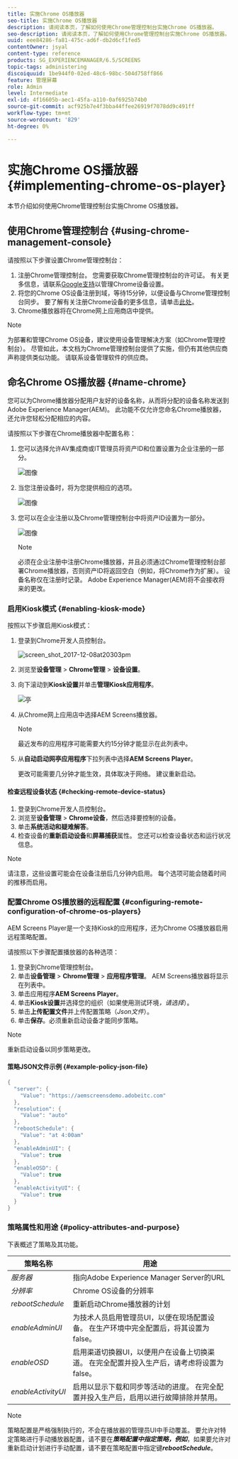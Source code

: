 ```yaml
---
title: 实施Chrome OS播放器
seo-title: 实施Chrome OS播放器
description: 请阅读本页，了解如何使用Chrome管理控制台实施Chrome OS播放器。
seo-description: 请阅读本页，了解如何使用Chrome管理控制台实施Chrome OS播放器。
uuid: eee84286-fa81-475c-ad6f-db2d6cf1fed5
contentOwner: jsyal
content-type: reference
products: SG_EXPERIENCEMANAGER/6.5/SCREENS
topic-tags: administering
discoiquuid: 1be944f0-02ed-48c6-98bc-504d758ff866
feature: 管理屏幕
role: Admin
level: Intermediate
exl-id: 4f16605b-aec1-45fa-a110-0af6925b74b0
source-git-commit: acf925b7e4f3bba44ffee26919f7078dd9c491ff
workflow-type: tm+mt
source-wordcount: '829'
ht-degree: 0%

---
```


# 实施Chrome OS播放器  {#implementing-chrome-os-player}

本节介绍如何使用Chrome管理控制台实施Chrome OS播放器。

## 使用Chrome管理控制台 {#using-chrome-management-console}

请按照以下步骤设置Chrome管理控制台：

1. 注册Chrome管理控制台。 您需要获取Chrome管理控制台的许可证。 有关更多信息，请联系[Google支持](https://support.google.com/chrome/a/answer/1375678?hl=en&amp;ref_topic=2935995)以管理Chrome设备设置。
1. 将您的Chrome OS设备注册到域，等待15分钟，以便设备与Chrome管理控制台同步。 要了解有关注册Chrome设备的更多信息，请单击[此处](https://support.google.com/chrome/a/answer/1360534?hl=en)。
1. Chrome播放器将在Chrome网上应用商店中提供。

>[!NOTE]
>
>为部署和管理Chrome OS设备，建议使用设备管理解决方案（如Chrome管理控制台）。 尽管如此，本文档为Chrome管理控制台提供了实施，但仍有其他供应商声称提供类似功能。 请联系设备管理软件的供应商。

## 命名Chrome OS播放器 {#name-chrome}

您可以为Chrome播放器分配用户友好的设备名称，从而将分配的设备名称发送到Adobe Experience Manager(AEM)。 此功能不仅允许您命名Chrome播放器，还允许您轻松分配相应的内容。

请按照以下步骤在Chrome播放器中配置名称：

1. 您可以选择允许AV集成商或IT管理员将资产ID和位置设置为企业注册的一部分。

   ![图像](/help/user-guide/assets/chrome-device/chrome1.png)

1. 当您注册设备时，将为您提供相应的选项。

   ![图像](/help/user-guide/assets/chrome-device/chrome2.jpg)

1. 您可以在企业注册以及Chrome管理控制台中将资产ID设置为一部分。

   ![图像](/help/user-guide/assets/chrome-device/chrome3.png)

   >[!NOTE]
   >必须在企业注册中注册Chrome播放器，并且必须通过Chrome管理控制台部署Chrome播放器，否则资产ID将返回空白（例如，将Chrome作为扩展）。 设备名称仅在注册时记录。 Adobe Experience Manager(AEM)将不会接收将来的更改。

### 启用Kiosk模式 {#enabling-kiosk-mode}

按照以下步骤启用Kiosk模式：

1. 登录到Chrome开发人员控制台。

   ![screen_shot_2017-12-08at20303pm](assets/screen_shot_2017-12-08at20303pm.png)

1. 浏览至&#x200B;**设备管理** > **Chrome管理** > **设备设置**。
1. 向下滚动到&#x200B;**Kiosk设置**&#x200B;并单击&#x200B;**管理Kiosk应用程序**。

   ![亭](assets/kiosk.png)

1. 从Chrome网上应用店中选择AEM Screens播放器。

   >[!NOTE]
   >
   >最近发布的应用程序可能需要大约15分钟才能显示在此列表中。

1. 从&#x200B;**自动启动网亭应用程序**&#x200B;下拉列表中选择&#x200B;**AEM Screens Player**。

   更改可能需要几分钟才能生效，具体取决于网络。 建议重新启动。

#### 检查远程设备状态 {#checking-remote-device-status}

1. 登录到Chrome开发人员控制台。
1. 浏览至&#x200B;**设备管理** > **Chrome设备**，然后选择要控制的设备。
1. 单击&#x200B;**系统活动和疑难解答**。
1. 检查设备的&#x200B;**重新启动设备**&#x200B;和&#x200B;**屏幕捕获**&#x200B;属性。 您还可以检查设备状态和运行状况信息。

>[!NOTE]
>
>请注意，这些设置可能会在设备注册后几分钟内启用。 每个选项可能会随着时间的推移而启用。

### 配置Chrome OS播放器的远程配置 {#configuring-remote-configuration-of-chrome-os-players}

AEM Screens Player是一个支持Kiosk的应用程序，还为Chrome OS播放器启用远程策略配置。

请按照以下步骤配置播放器的各种选项：

1. 登录到Chrome管理控制台。
1. 单击&#x200B;**设备管理** > **Chrome管理** > **应用程序管理**。 AEM Screens播放器将显示在列表中。
1. 单击应用程序&#x200B;**AEM Screens Player**。
1. 单击&#x200B;**Kiosk设置**&#x200B;并选择您的组织（如果使用测试环境&#x200B;*，请选择*）。
1. 单击&#x200B;**上传配置文件**&#x200B;并上传配置策略（*Json文件*）。
1. 单击&#x200B;**保存**。必须重新启动设备才能同步策略。

>[!NOTE]
>
>重新启动设备以同步策略更改。

#### 策略JSON文件示例 {#example-policy-json-file}

```java
{
  "server": {
    "Value": "https://aemscreensdemo.adobeitc.com"
  },
  "resolution": {
    "Value": "auto"
  },
  "rebootSchedule": {
    "Value": "at 4:00am"
  },
  "enableAdminUI": {
    "Value": true
  },
  "enableOSD": {
    "Value": true
  },
  "enableActivityUI": {
    "Value": true
  }
}
```

### 策略属性和用途 {#policy-attributes-and-purpose}

下表概述了策略及其功能。

| **策略名称** | **用途** |
|---|---|
| *服务器* | 指向Adobe Experience Manager Server的URL |
| *分辨率* | Chrome OS设备的分辨率 |
| *rebootSchedule* | 重新启动Chrome播放器的计划 |
| *enableAdminUI* | 为技术人员启用管理员UI，以便在现场配置设备。 在生产环境中完全配置后，将其设置为false。 |
| *enableOSD* | 启用渠道切换器UI，以便用户在设备上切换渠道。 在完全配置并投入生产后，请考虑将设置为false。 |
| *enableActivityUI* | 启用以显示下载和同步等活动的进度。 在完全配置并投入生产后，启用以进行故障排除并禁用。 |

>[!NOTE]
>
>策略配置是严格强制执行的，不会在播放器的管理员UI中手动覆盖。 要允许对特定策略进行手动播放器配置，请不要在&#x200B;***策略配置中指定策略，例如***，如果要允许对重新启动计划进行手动配置，请不要在策略配置中指定键&#x200B;***rebootSchedule***。
